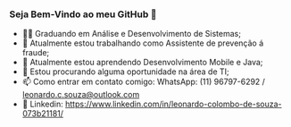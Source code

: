 ### Seja Bem-Vindo ao meu GitHub 👋

- :student: Graduando em Análise e Desenvolvimento de Sistemas;
- 🔭 Atualmente estou trabalhando como Assistente de prevenção á fraude;
- 🌱 Atualmente estou aprendendo Desenvolvimento Mobile e Java;
- 🤔 Estou procurando alguma oportunidade na área de TI;
- 📫 Como entrar em contato comigo: WhatsApp: (11) 96797-6292 / leonardo.c.souza@outlook.com
- :link: Linkedin: https://www.linkedin.com/in/leonardo-colombo-de-souza-073b21181/

